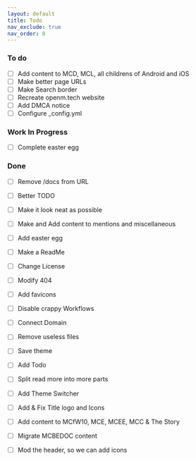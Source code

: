 ```yaml
---
layout: default
title: Todo
nav_exclude: true
nav_order: 8
---
```


### To do

- [ ] Add content to MCD, MCL, all childrens of Android and iOS  
- [ ] Make better page URLs  
- [ ] Make Search border  
- [ ] Recreate openm.tech website  
- [ ] Add DMCA notice  
- [ ] Configure _config.yml  

### Work In Progress

- [ ] Complete easter egg  

### Done

- [ ] Remove /docs from URL  
- [ ] Better TODO  
- [ ] Make it look neat as possible  
- [ ] Make and Add content to mentions and miscellaneous  
- [ ] Add easter egg  
- [ ] Make a ReadMe  
- [ ] Change License  
- [ ] Modify 404  
- [ ] Add favicons  
- [ ] Disable crappy Workflows  
- [ ] Connect Domain  
- [ ] Remove useless files  
- [ ] Save theme  
- [ ] Add Todo  
- [ ] Split read more into more parts  
- [ ] Add Theme Switcher  
- [ ] Add & Fix Title logo and Icons  
- [ ] Add content to MCfW10, MCE, MCEE, MCC & The Story  
- [ ] Migrate MCBEDOC content  
- [ ] Mod the header, so we can add icons  

